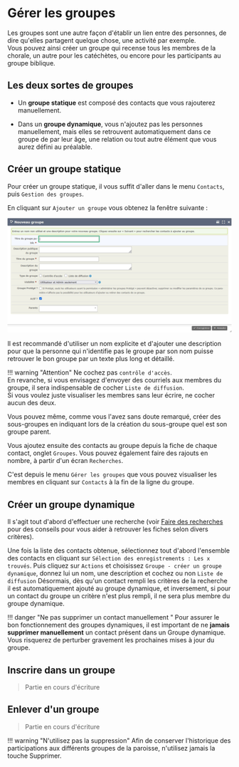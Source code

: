 <!-- D10 C5.81 OK, Peter le 26.04.2025 -->

# Gérer les groupes

Les groupes sont une autre façon d'établir un lien entre des personnes, de dire qu'elles partagent quelque chose, une activité par exemple.  
Vous pouvez ainsi créer un groupe qui recense tous les membres de la chorale, un autre pour les catéchètes, ou encore pour les participants au groupe biblique.

## Les deux sortes de groupes

* Un **groupe statique** est composé des contacts que vous rajouterez manuellement.

* Dans un **groupe dynamique**, vous n'ajoutez pas les personnes manuellement, mais elles se retrouvent automatiquement dans ce groupe de par leur âge, une relation ou tout autre élément que vous aurez défini au préalable.

## Créer un groupe statique

Pour créer un groupe statique, il vous suffit d'aller dans le menu `Contacts`, puis `Gestion des groupes`.

En cliquant sur `Ajouter un groupe` vous obtenez la fenêtre suivante :

![ecran groupe](img/ecran_groupe.png)

Il est recommandé d'utiliser un nom explicite et d'ajouter une description pour que la personne qui n'identifie pas le groupe par son nom puisse retrouver le bon groupe par un texte plus long et détaillé.

!!! warning "Attention"
    Ne cochez pas `contrôle d'accès`.  
    En revanche, si vous envisagez d'envoyer des courriels aux membres du groupe, il sera indispensable de cocher `Liste de diffusion`.  
    Si vous voulez juste visualiser les membres sans leur écrire, ne cocher aucun des deux.

Vous pouvez même, comme vous l'avez sans doute remarqué, créer des sous-groupes en indiquant lors de la création du sous-groupe quel est son groupe parent.

Vous ajoutez ensuite des contacts au groupe depuis la fiche de chaque contact, onglet `Groupes`. Vous pouvez également faire des rajouts en nombre, à partir d'un écran `Recherches`.

C'est depuis le menu `Gérer les groupes` que vous pouvez visualiser les membres en cliquant sur `Contacts` à la fin de la ligne du groupe.

## Créer un groupe dynamique

Il s'agit tout d'abord d'effectuer une recherche (voir [Faire des recherches](faire_des_recherches_sur_les_contacts.md) pour des conseils pour vous aider à retrouver les fiches selon divers critères).

Une fois la liste des contacts obtenue, sélectionnez tout d'abord l'ensemble des contacts en cliquant sur `Sélection des enregistrements : Les x trouvés`. Puis cliquez sur `Actions` et choisissez `Groupe - créer un groupe dynamique`, donnez lui un nom, une description et cochez ou non `Liste de diffusion`
Désormais, dès qu'un contact rempli les critères de la recherche il est automatiquement ajouté au groupe dynamique, et inversement, si pour un contact du groupe un critère n'est plus rempli, il ne sera plus membre du groupe dynamique.

!!! danger "Ne pas supprimer un contact manuellement "
    Pour assurer le bon fonctionnement des groupes dynamiques, il est important de ne **jamais supprimer manuellement** un contact présent dans un Groupe dynamique. Vous risquerez de perturber gravement les prochaines mises à jour du groupe.

## Inscrire dans un groupe

> Partie en cours d'écriture

## Enlever d'un groupe

> Partie en cours d'écriture

!!! warning "N'utilisez pas la suppression"
    Afin de conserver l'historique des participations aux différents groupes de la paroisse, n'utilisez jamais la touche Supprimer.
